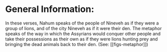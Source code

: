 # General Information:

In these verses, Nahum speaks of the people of Nineveh as if they were a group of lions, and of the city Nineveh as if it were their den. The metaphor speaks of the way in which the Assyrians would conquer other people and take their possessions as their own as if they were lions hunting prey and bringing the dead animals back to their den. (See: [[figs-metaphor]])